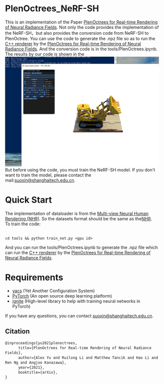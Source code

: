 
# PlenOctrees_NeRF-SH
This is an implementation of the Paper [PlenOctrees for Real-time Rendering of Neural Radiance Fields](https://alexyu.net/plenoctrees/#demo-section). Not only the code provides the implementation of the NeRF-SH，but also provides the conversion code from NeRF-SH to PlenOctree. You can use the code to generate the .npz file so as to run the [C++ renderer](https://github.com/sxyu/volrend) by the [PlenOctrees for Real-time Rendering of Neural Radiance Fields](https://alexyu.net/plenoctrees/#demo-section). And the conversion code is in the tools/PlenOctrees.ipynb. The results by our code is shown in the ![Screenshot](https://github.com/suoxinkey/PlenOctrees_NeRF-SH/blob/main/img/PlenOctree.PNG)
But before using the code, you must train the NeRF-SH model. If you don't want to train the model, please contact the mail:suoxin@shanghaitech.edu.cn.


# Quick Start
The implementation of dataloader is from the [Multi-view Neural Human Rendering (NHR)](https://github.com/wuminye/NHR). So the datasets format should be the same as the[NHR](https://github.com/wuminye/NHR).        
To train the code: 
```
    
cd tools && python train_net.py <gpu id>     
```
And you can run the tools/PlenOctrees.ipynb to generate the .npz file which can run the [C++ renderer](https://github.com/sxyu/volrend) by the [PlenOctrees for Real-time Rendering of Neural Radiance Fields](https://alexyu.net/plenoctrees/#demo-section). 


# Requirements
- [yacs](https://github.com/rbgirshick/yacs) (Yet Another Configuration System)
- [PyTorch](https://pytorch.org/) (An open source deep learning platform) 
- [ignite](https://github.com/pytorch/ignite) (High-level library to help with training neural networks in PyTorch)

If you have any questions, you can contact suoxin@shanghaitech.edu.cn.
## Citation
```
@inproceedings{yu2021plenoctrees,
      title={PlenOctrees for Real-time Rendering of Neural Radiance Fields},
      author={Alex Yu and Ruilong Li and Matthew Tancik and Hao Li and Ren Ng and Angjoo Kanazawa},
      year={2021},
      booktitle={arXiv},
}

```

